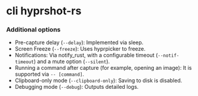# cli hyprshot-rs

### Additional options
- Pre-capture delay (`--delay`): Implemented via sleep.
- Screen Freeze (`--freeze`): Uses hyprpicker to freeze.
- Notifications: Via notify_rust, with a configurable timeout (`--notif-timeout`) and a mute option (`--silent`).
- Running a command after capture (for example, opening an image): It is supported via `-- [command]`.
- Clipboard-only mode (`--clipboard-only`): Saving to disk is disabled.
- Debugging mode (`--debug`): Outputs detailed logs.